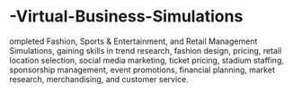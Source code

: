 # -Virtual-Business-Simulations
ompleted Fashion, Sports &amp; Entertainment, and Retail Management Simulations, gaining skills in trend research, fashion design, pricing, retail location selection, social media marketing, ticket pricing, stadium staffing, sponsorship management, event promotions, financial planning, market research, merchandising, and customer service.
